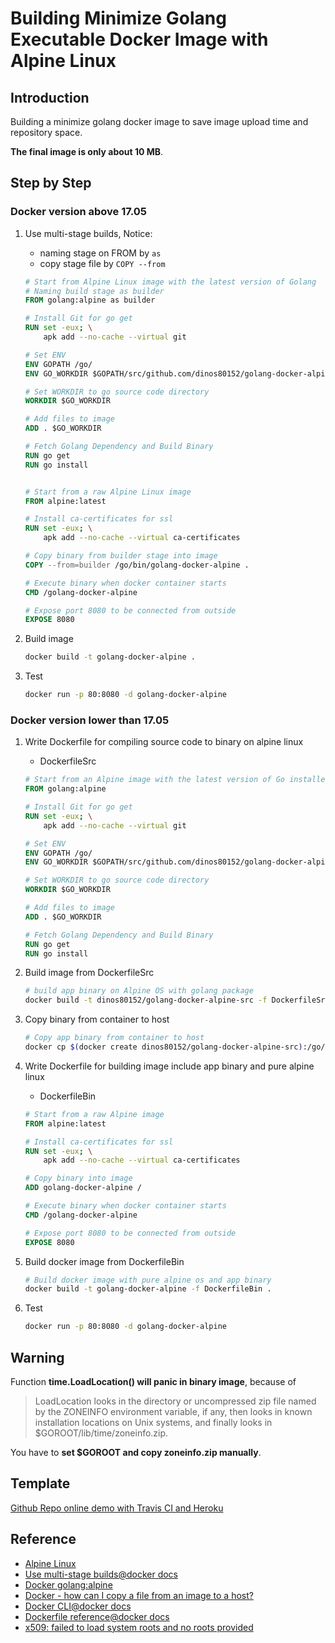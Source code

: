 # Building Minimize Golang Executable Docker Image with Alpine Linux

## Introduction

Building a minimize golang docker image to save image upload time and repository space.

**The final image is only about 10 MB**.

## Step by Step

### Docker version above 17.05

1. Use multi-stage builds, Notice:
    * naming stage on FROM by `as`
    * copy stage file by `COPY --from`

    ```dockerfile
    # Start from Alpine Linux image with the latest version of Golang
    # Naming build stage as builder
    FROM golang:alpine as builder

    # Install Git for go get
    RUN set -eux; \
        apk add --no-cache --virtual git

    # Set ENV
    ENV GOPATH /go/
    ENV GO_WORKDIR $GOPATH/src/github.com/dinos80152/golang-docker-alpine/

    # Set WORKDIR to go source code directory
    WORKDIR $GO_WORKDIR

    # Add files to image
    ADD . $GO_WORKDIR

    # Fetch Golang Dependency and Build Binary
    RUN go get
    RUN go install


    # Start from a raw Alpine Linux image
    FROM alpine:latest

    # Install ca-certificates for ssl
    RUN set -eux; \
        apk add --no-cache --virtual ca-certificates

    # Copy binary from builder stage into image
    COPY --from=builder /go/bin/golang-docker-alpine .

    # Execute binary when docker container starts
    CMD /golang-docker-alpine

    # Expose port 8080 to be connected from outside
    EXPOSE 8080
    ```

1. Build image

    ```bash
    docker build -t golang-docker-alpine .
    ```

1. Test

    ```bash
    docker run -p 80:8080 -d golang-docker-alpine
    ```

### Docker version lower than 17.05

1. Write Dockerfile for compiling source code to binary on alpine linux

    * DockerfileSrc

    ```dockerfile
    # Start from an Alpine image with the latest version of Go installed
    FROM golang:alpine

    # Install Git for go get
    RUN set -eux; \
        apk add --no-cache --virtual git

    # Set ENV
    ENV GOPATH /go/
    ENV GO_WORKDIR $GOPATH/src/github.com/dinos80152/golang-docker-alpine/

    # Set WORKDIR to go source code directory
    WORKDIR $GO_WORKDIR

    # Add files to image
    ADD . $GO_WORKDIR

    # Fetch Golang Dependency and Build Binary
    RUN go get
    RUN go install
    ```

1. Build image from DockerfileSrc

    ```bash
    # build app binary on Alpine OS with golang package
    docker build -t dinos80152/golang-docker-alpine-src -f DockerfileSrc .
    ```

1. Copy binary from container to host

    ```bash
    # Copy app binary from container to host
    docker cp $(docker create dinos80152/golang-docker-alpine-src):/go/bin/golang-docker-alpine ./
    ```

1. Write Dockerfile for building image include app binary and pure alpine linux

    * DockerfileBin

    ```dockerfile
    # Start from a raw Alpine image
    FROM alpine:latest

    # Install ca-certificates for ssl
    RUN set -eux; \
        apk add --no-cache --virtual ca-certificates

    # Copy binary into image
    ADD golang-docker-alpine /

    # Execute binary when docker container starts
    CMD /golang-docker-alpine

    # Expose port 8080 to be connected from outside
    EXPOSE 8080
    ```

1. Build docker image from DockerfileBin

    ```bash
    # Build docker image with pure alpine os and app binary
    docker build -t golang-docker-alpine -f DockerfileBin .
    ```

1. Test

    ```bash
    docker run -p 80:8080 -d golang-docker-alpine
    ```

## Warning

Function **time.LoadLocation() will panic in binary image**, because of

> LoadLocation looks in the directory or uncompressed zip file named by the ZONEINFO environment variable, if any, then looks in known installation locations on Unix systems, and finally looks in $GOROOT/lib/time/zoneinfo.zip.

You have to **set $GOROOT and copy zoneinfo.zip manually**.

## Template

[Github Repo online demo with Travis CI and Heroku](https://github.com/dinos80152/golang-docker-alpine)

## Reference

* [Alpine Linux](https://alpinelinux.org/)
* [Use multi-stage builds@docker docs](https://docs.docker.com/engine/userguide/eng-image/multistage-build/)
* [Docker golang:alpine](https://github.com/docker-library/golang/tree/64b88dc3e9d83e71eafc000fed1f0d5e289b3e65/1.8/alpine)
* [Docker - how can I copy a file from an image to a host?](https://stackoverflow.com/questions/25292198/)
* [Docker CLI@docker docs](https://docs.docker.com/engine/reference/commandline/docker/)
* [Dockerfile reference@docker docs](https://docs.docker.com/engine/reference/builder/)
* [x509: failed to load system roots and no roots provided](https://github.com/zenazn/goji/issues/126)